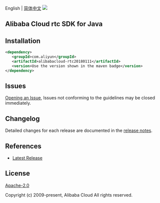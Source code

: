 English | [简体中文](README-CN.md)
![](https://aliyunsdk-pages.alicdn.com/icons/AlibabaCloud.svg)

## Alibaba Cloud rtc SDK for Java

## Installation

```xml
<dependency>
   <groupId>com.aliyun</groupId>
   <artifactId>alibabacloud-rtc20180111</artifactId>
   <version>Use the version shown in the maven badge</version>
</dependency>
```

## Issues
[Opening an Issue](https://github.com/aliyun/alibabacloud-java-async-sdk/issues/new), Issues not conforming to the guidelines may be closed immediately.

## Changelog
Detailed changes for each release are documented in the [release notes](./ChangeLog.txt).

## References
* [Latest Release](https://github.com/aliyun/alibabacloud-async-java-sdk/)

## License
[Apache-2.0](http://www.apache.org/licenses/LICENSE-2.0)

Copyright (c) 2009-present, Alibaba Cloud All rights reserved.
